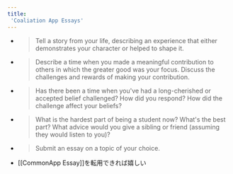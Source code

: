 ```yaml
---
title:
 'Coaliation App Essays'
---
```


- > Tell a story from your life, describing an experience that either demonstrates your character or helped to shape it.
- >  Describe a time when you made a meaningful contribution to others in which the greater good was your focus. Discuss the challenges and rewards of making your contribution.
- >  Has there been a time when you've had a long-cherished or accepted belief challenged? How did you respond? How did the challenge affect your beliefs?
- >  What is the hardest part of being a student now? What's the best part? What advice would you give a sibling or friend (assuming they would listen to you)?
- >  Submit an essay on a topic of your choice.

- [[CommonApp Essay]]を転用できれば嬉しい
